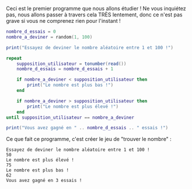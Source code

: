 Ceci est le premier programme que nous allons étudier ! Ne vous inquiétez pas, nous allons passer à travers cela TRÈS lentement, donc ce n'est pas grave si vous ne comprenez rien pour l'instant !

```lua
nombre_d_essais = 0
nombre_a_deviner = random(1, 100)

print("Essayez de deviner le nombre aléatoire entre 1 et 100 !")

repeat
	supposition_utilisateur = tonumber(read())
	nombre_d_essais = nombre_d_essais + 1

	if nombre_a_deviner < supposition_utilisateur then
		print("Le nombre est plus bas !")
	end

	if nombre_a_deviner > supposition_utilisateur then
		print("Le nombre est plus élevé !")
	end
until supposition_utilisateur == nombre_a_deviner

print("Vous avez gagné en " .. nombre_d_essais .. " essais !")
```

Ce que fait ce programme, c'est créer le jeu de "trouver le nombre" :

```
Essayez de deviner le nombre aléatoire entre 1 et 100 !
50
Le nombre est plus élevé !
75
Le nombre est plus bas !
62
Vous avez gagné en 3 essais !
```

